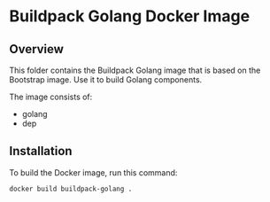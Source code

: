# Buildpack Golang Docker Image

## Overview

This folder contains the Buildpack Golang image that is based on the Bootstrap image. Use it to build Golang components.

The image consists of:

- golang
- dep

## Installation

To build the Docker image, run this command:

```bash
docker build buildpack-golang .
```
